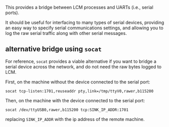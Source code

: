 This provides a bridge between LCM processes and UARTs (i.e., serial ports).

It should be useful for interfacing to many types of serial devices, providing
an easy way to specify serial communications settings, and allowing you to log
the raw serial traffic along with other serial messages.

alternative bridge using `socat`
--------------------------------

For reference, `socat` provides a viable alternative if you want to bridge a
serial device across the network, and do not need the raw bytes logged to LCM.

First, on the machine without the device connected to the serial port:
```shell
socat tcp-listen:1701,reuseaddr pty,link=/tmp/ttyV0,rawer,b115200
```

Then, on the machine with the device connected to the serial port:
```shell
socat /dev/ttyUSB0,rawer,b115200 tcp:SINK_IP_ADDR:1701
```
replacing `SINK_IP_ADDR` with the ip address of the remote machine.
